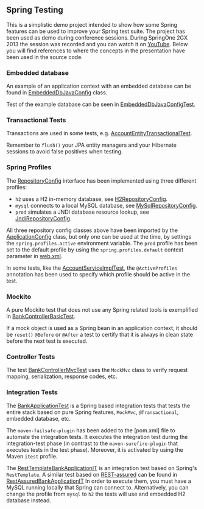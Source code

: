## Spring Testing

This is a simplistic demo project intended to show how some Spring features can be used to
improve your Spring test suite. The project has been used as demo during conference
sessions. During SpringOne 2GX 2013 the session was recorded and you can watch it on
[YouTube](https://www.youtube.com/watch?v=LYVJ69h76nw). Below you will find references to
where the concepts in the presentation have been used in the source code.


### Embedded database

An example of an application context with an embedded database can be found in
[EmbeddedDbJavaConfig](src/test/java/com/jayway/repository/EmbeddedDbJavaConfig.java) class.

Test of the example database can be seen in [EmbeddedDbJavaConfigTest](src/test/java/com/jayway/repository/EmbeddedDbJavaConfigTest.java).


### Transactional Tests

Transactions are used in some tests, e.g. [AccountEntityTransactionalTest](src/test/java/com/jayway/repository/AccountEntityTransactionalTest.java).

Remember to `flush()` your JPA entity managers and your Hibernate sessions to avoid false
positives when testing.


### Spring Profiles

The [RepositoryConfig](src/main/java/com/jayway/config/RepositoryConfig.java) interface
has been implemented using three different profiles:

* `h2` uses a H2 in-memory database, see [H2RepositoryConfig](src/main/java/com/jayway/config/H2RepositoryConfig.java).
* `mysql` connects to a local MySQL database, see [MySqlRepositoryConfig](src/main/java/com/jayway/config/MySqlRepositoryConfig.java).
* `prod` simulates a JNDI database resource lookup, see [JndiRepositoryConfig](src/main/java/com/jayway/config/JndiRepositoryConfig.java).

All three repository config classes above have been imported by the [ApplicationConfig](src/main/java/com/jayway/config/ApplicationConfig.java)
class, but only one can be used at the time, by settings the `spring.profiles.active` environment variable. The `prod`
profile has been set to the default profile by using the `spring.profiles.default`
context parameter in [web.xml](src/main/webapp/WEB-INF/web.xml).

In some tests, like the [AccountServiceImplTest](src/test/java/com/jayway/service/AccountServiceImplTest.java),
the `@ActiveProfiles` annotation has been used to specify which profile should be active
in the test.


### Mockito

A pure Mockito test that does not use any Spring related tools is exemplified in
[BankControllerBasicTest](src/test/java/com/jayway/controller/BankControllerBasicTest.java).

If a mock object is used as a Spring bean in an application context, it should be `reset()`
`@Before` or `@After` a test to certify that it is always in clean state before the next
test is executed.


### Controller Tests

The test [BankControllerMvcTest](src/test/java/com/jayway/controller/BankControllerMvcTest.java)
uses the `MockMvc` class to verify request mapping, serialization, response codes, etc.


### Integration Tests

The [BankApplicationTest](src/test/java/com/jayway/application/BankApplicationTest.java)
is a Spring based integration tests that tests the entire stack based on pure Spring features,
`MockMvc`, `@Transactional`, embedded database, etc.

The `maven-failsafe-plugin` has been added to the [pom.xml] file to automate the
integration tests. It executes the integration test during the integration-test phase
(in contrast to the `maven-surefire-plugin` that executes tests in the test phase).
Moreover, it is activated by using the Maven `itest` profile.

The [RestTemplateBankApplicationIT](src/test/java/com/jayway/application/RestTemplateBankApplicationIT.java)
is an integration test based on Spring's `RestTemplate`. A similar test based on
[REST-assured](https://code.google.com/p/rest-assured/) can be found in
[RestAssuredBankApplicationIT](src/test/java/com/jayway/application/RestAssuredBankApplicationIT.java)
In order to execute them, you must have a MySQL running locally that Spring can connect to.
Alternatively, you can change the profile from `mysql` to `h2` the tests will use
and embedded H2 database instead.